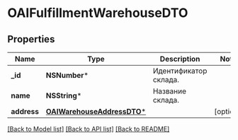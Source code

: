 # OAIFulfillmentWarehouseDTO

## Properties
Name | Type | Description | Notes
------------ | ------------- | ------------- | -------------
**_id** | **NSNumber*** | Идентификатор склада. | 
**name** | **NSString*** | Название склада. | 
**address** | [**OAIWarehouseAddressDTO***](OAIWarehouseAddressDTO.md) |  | [optional] 

[[Back to Model list]](../README.md#documentation-for-models) [[Back to API list]](../README.md#documentation-for-api-endpoints) [[Back to README]](../README.md)


